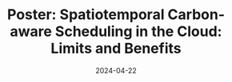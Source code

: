 ---
title: "Poster: Spatiotemporal Carbon-aware Scheduling in the Cloud: Limits and Benefits"
collection: publications
permalink: /publication/eurosys23-quantifying.md
date: 2024-04-22
# venue: 'Political Science Research and Methods'
paperurl: '/files/eenergy23-quantifying.pdf'
link: 'https://dl.acm.org/doi/abs/10.1145/3599733.3606301'
citation: Thanathorn Sukprasert, Abel Souza, Noman Bashir, David Irwin, and Prashant Shenoy. (e-Energy '23 Companion).
---